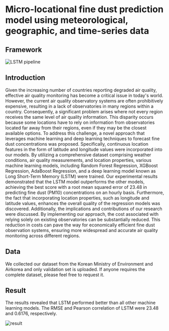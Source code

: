 # Micro-locational fine dust prediction model using meteorological, geographic, and time-series data

## Framework
![LSTM pipeline](https://user-images.githubusercontent.com/68065313/204736718-11963c10-cf61-4af8-b750-0928717f1073.png)

## Introduction
Given the increasing number of countries reporting degraded air quality, effective air quality monitoring has become a critical issue in today's world. However, the current air quality observatory systems are often prohibitively expensive, resulting in a lack of observatories in many regions within a country. Consequently, a significant problem arises where not every region receives the same level of air quality information. This disparity occurs because some locations have to rely on information from observatories located far away from their regions, even if they may be the closest available options. To address this challenge, a novel approach that leverages machine learning and deep learning techniques to forecast fine dust concentrations was proposed. Specifically, continuous location features in the form of latitude and longitude values were incorporated into our models. By utilizing a comprehensive dataset comprising weather conditions, air quality measurements, and location properties, various machine learning models, including Random Forest Regression, XGBoost Regression, AdaBoost Regression, and a deep learning model known as Long Short-Term Memory (LSTM) were trained. Our experimental results demonstrated that the LSTM model outperforms the other models, achieving the best score with a root mean squared error of 23.48 in predicting fine dust (PM10) concentrations on an hourly basis. Furthermore, the fact that incorporating location properties, such as longitude and latitude values, enhances the overall quality of the regression models was discovered. Additionally, the implications and contributions of our research were discussed. By implementing our approach, the cost associated with relying solely on existing observatories can be substantially reduced. This reduction in costs can pave the way for economically efficient fine dust observation systems, ensuring more widespread and accurate air quality monitoring across different regions.

## Data
We collected our dataset from the Korean Ministry of Environment and Airkorea and only validation set is uploaded. If anyone requires the complete dataset, please feel free to request it.

## Result
The results revealed that LSTM performed better than all other machine learning models. The RMSE and Pearson correlation of LSTM were 23.48 and 0.6176, respectively. 


![result](https://github.com/dxlabskku/FineDust/assets/68065313/620c3b9e-8d7e-4e6f-aefe-d8b687378e8f)
